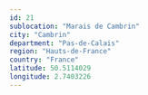 ```yaml
---
id: 21
sublocation: "Marais de Cambrin"
city: "Cambrin"
department: "Pas-de-Calais"
region: "Hauts-de-France"
country: "France"
latitude: 50.5114029
longitude: 2.7403226
---
```

